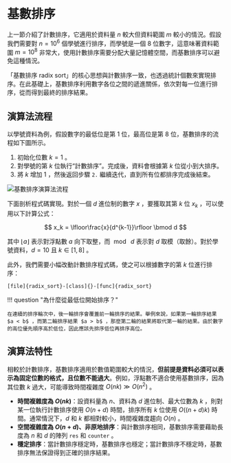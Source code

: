 # 基數排序

上一節介紹了計數排序，它適用於資料量 $n$ 較大但資料範圍 $m$ 較小的情況。假設我們需要對 $n = 10^6$ 個學號進行排序，而學號是一個 $8$ 位數字，這意味著資料範圍 $m = 10^8$ 非常大，使用計數排序需要分配大量記憶體空間，而基數排序可以避免這種情況。

「基數排序 radix sort」的核心思想與計數排序一致，也透過統計個數來實現排序。在此基礎上，基數排序利用數字各位之間的遞進關係，依次對每一位進行排序，從而得到最終的排序結果。

## 演算法流程

以學號資料為例，假設數字的最低位是第 $1$ 位，最高位是第 $8$ 位，基數排序的流程如下圖所示。

1. 初始化位數 $k = 1$ 。
2. 對學號的第 $k$ 位執行“計數排序”。完成後，資料會根據第 $k$ 位從小到大排序。
3. 將 $k$ 增加 $1$ ，然後返回步驟 `2.` 繼續迭代，直到所有位都排序完成後結束。

![基數排序演算法流程](radix_sort.assets/radix_sort_overview.png)

下面剖析程式碼實現。對於一個 $d$ 進位制的數字 $x$ ，要獲取其第 $k$ 位 $x_k$ ，可以使用以下計算公式：

$$
x_k = \lfloor\frac{x}{d^{k-1}}\rfloor \bmod d
$$

其中 $\lfloor a \rfloor$ 表示對浮點數 $a$ 向下取整，而 $\bmod \: d$ 表示對 $d$ 取模（取餘）。對於學號資料，$d = 10$ 且 $k \in [1, 8]$ 。

此外，我們需要小幅改動計數排序程式碼，使之可以根據數字的第 $k$ 位進行排序：

```src
[file]{radix_sort}-[class]{}-[func]{radix_sort}
```

!!! question "為什麼從最低位開始排序？"

    在連續的排序輪次中，後一輪排序會覆蓋前一輪排序的結果。舉例來說，如果第一輪排序結果 $a < b$ ，而第二輪排序結果 $a > b$ ，那麼第二輪的結果將取代第一輪的結果。由於數字的高位優先順序高於低位，因此應該先排序低位再排序高位。

## 演算法特性

相較於計數排序，基數排序適用於數值範圍較大的情況，**但前提是資料必須可以表示為固定位數的格式，且位數不能過大**。例如，浮點數不適合使用基數排序，因為其位數 $k$ 過大，可能導致時間複雜度 $O(nk) \gg O(n^2)$ 。

- **時間複雜度為 $O(nk)$**：設資料量為 $n$、資料為 $d$ 進位制、最大位數為 $k$ ，則對某一位執行計數排序使用 $O(n + d)$ 時間，排序所有 $k$ 位使用 $O((n + d)k)$ 時間。通常情況下，$d$ 和 $k$ 都相對較小，時間複雜度趨向 $O(n)$ 。
- **空間複雜度為 $O(n + d)$、非原地排序**：與計數排序相同，基數排序需要藉助長度為 $n$ 和 $d$ 的陣列 `res` 和 `counter` 。
- **穩定排序**：當計數排序穩定時，基數排序也穩定；當計數排序不穩定時，基數排序無法保證得到正確的排序結果。
